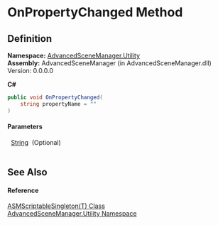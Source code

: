 # OnPropertyChanged Method




## Definition
**Namespace:** <a href="N_AdvancedSceneManager_Utility">AdvancedSceneManager.Utility</a>  
**Assembly:** AdvancedSceneManager (in AdvancedSceneManager.dll) Version: 0.0.0.0

**C#**
``` C#
public void OnPropertyChanged(
	string propertyName = ""
)
```



#### Parameters
<dl><dt>  <a href="https://learn.microsoft.com/dotnet/api/system.string" target="_blank" rel="noopener noreferrer">String</a>  (Optional)</dt><dd> </dd></dl>

## See Also


#### Reference
<a href="T_AdvancedSceneManager_Utility_ASMScriptableSingleton_1">ASMScriptableSingleton(T) Class</a>  
<a href="N_AdvancedSceneManager_Utility">AdvancedSceneManager.Utility Namespace</a>  
